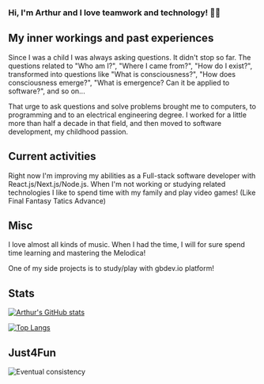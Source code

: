 ### Hi, I'm Arthur and I love teamwork and technology! 💪🤓

## My inner workings and past experiences

Since I was a child I was always asking questions. It didn't stop so far. The questions related to "Who am I?", "Where I came from?", "How do I exist?", transformed into questions like "What is consciousness?", "How does consciousness emerge?", "What is emergence? Can it be applied to software?", and so on...

That urge to ask questions and solve problems brought me to computers, to programming and to an electrical engineering degree. I worked for a little more than half a decade in that field, and then moved to software development, my childhood passion.

## Current activities 

Right now I'm improving my abilities as a Full-stack software developer with React.js/Next.js/Node.js. When I'm not working or studying related technologies I like to spend time with my family and play video games! (Like Final Fantasy Tatics Advance)

## Misc

I love almost all kinds of music. When I had the time, I will for sure spend time learning and mastering the Melodica!

One of my side projects is to study/play with gbdev.io platform!

## Stats

[![Arthur's GitHub stats](https://github-readme-stats.vercel.app/api?username=arthurborgesdev&theme=vision-friendly-dark)](https://github.com/arthurborgesdev/github-readme-stats)

[![Top Langs](https://github-readme-stats.vercel.app/api/top-langs/?username=arthurborgesdev&layout=compact&langs_count=6&theme=vision-friendly-dark)](https://github.com/arthurborgesdev/github-readme-stats)

## Just4Fun

![Eventual consistency](https://i.redd.it/1czbl8bao2l61.png)
